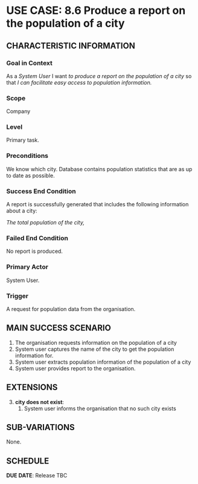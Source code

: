 # USE CASE: 8.6 Produce a report on the population of a city

## CHARACTERISTIC INFORMATION

### Goal in Context

As a *System User* I want *to produce a report on the population of a city* so that *I can facilitate easy access to population information.*

### Scope

Company

### Level

Primary task.

### Preconditions

We know which city.  Database contains population statistics that are as up to date as possible.

### Success End Condition

A report is successfully generated that includes the following information about a city:


*The total population of the city,*



### Failed End Condition

No report is produced.

### Primary Actor

System User.

### Trigger

A request for population data from the organisation.

## MAIN SUCCESS SCENARIO

1. The organisation requests information on the population of a city
2. System user captures the name of the city to get the population information for.
3. System user extracts population information of the population of a city
4. System user provides report to the organisation.

## EXTENSIONS

3. **city does not exist**:
    1. System user informs the organisation that no such city exists

## SUB-VARIATIONS

None. 

## SCHEDULE

**DUE DATE**: Release TBC